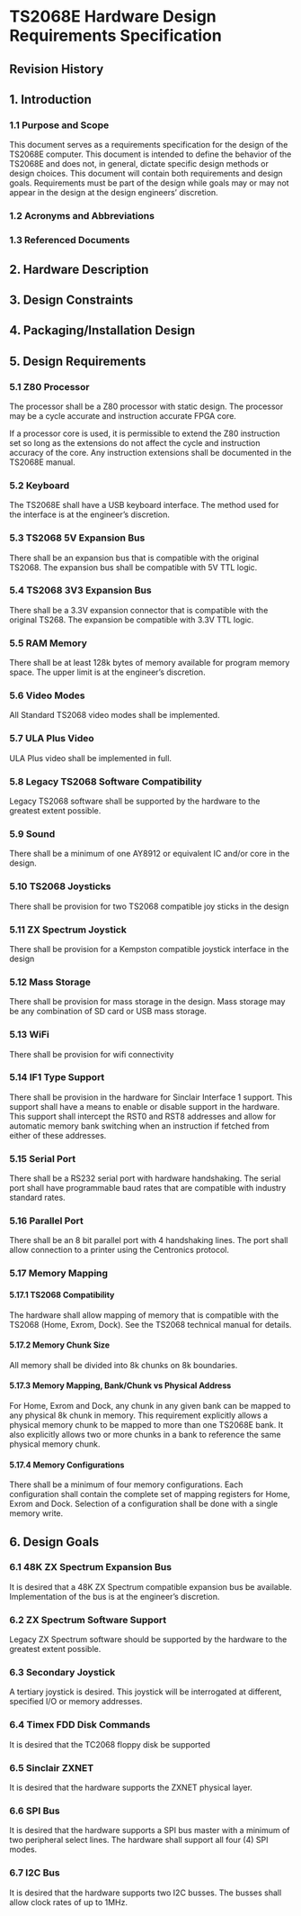# TS2068E Hardware Design Requirements Specification

## Revision History



## 1. Introduction
### 1.1 Purpose and Scope 
This document serves as a requirements specification for the design of the TS2068E computer. This document is intended to define the behavior of the TS2068E and does not, in general, dictate specific design methods or design choices. This document will contain both requirements and design goals. Requirements must be part of the design while goals may or may not appear in the design at the design engineers’ discretion.

### 1.2 Acronyms and Abbreviations 

### 1.3 Referenced Documents  


## 2. Hardware Description
## 3. Design Constraints
## 4. Packaging/Installation Design
## 5. Design Requirements
### 5.1 Z80 Processor
The processor shall be a Z80 processor with static design. The processor may be a cycle accurate and instruction accurate FPGA core.

If a processor core is used, it is permissible to extend the Z80 instruction set so long as the extensions do not affect the cycle and instruction accuracy of the core. Any instruction extensions shall be documented in the TS2068E manual.
### 5.2 Keyboard
The TS2068E shall have a USB keyboard interface.
The method used for the interface is at the engineer’s discretion.
### 5.3 TS2068 5V Expansion Bus
There shall be an expansion bus that is compatible with the original TS2068.
The expansion bus shall be compatible with 5V TTL logic.
### 5.4 TS2068 3V3 Expansion Bus
There shall be a 3.3V expansion connector that is compatible with the original TS268. The expansion be compatible with 3.3V TTL logic.
### 5.5 RAM Memory
There shall be at least 128k bytes of memory available for program memory space. The upper limit is at the engineer’s discretion.
### 5.6 Video Modes
All Standard TS2068 video modes shall be implemented.
### 5.7 ULA Plus Video
ULA Plus video shall be implemented in full.
### 5.8 Legacy TS2068 Software Compatibility
Legacy TS2068 software shall be supported by the hardware to the greatest extent possible.
### 5.9 Sound
There shall be a minimum of one AY8912 or equivalent IC and/or core in the design.
### 5.10 TS2068 Joysticks
There shall be provision for two TS2068 compatible joy sticks in the design
### 5.11 ZX Spectrum Joystick
There shall be provision for a Kempston compatible joystick interface in the design
### 5.12 Mass Storage
There shall be provision for mass storage in the design. Mass storage may be any combination of SD card or USB mass storage.
### 5.13 WiFi
There shall be provision for wifi connectivity
### 5.14 IF1 Type Support
There shall be provision in the hardware for Sinclair Interface 1 support. This support shall have a means to enable or disable support in the hardware.
This support shall intercept the RST0 and RST8 addresses and allow for automatic memory bank switching when an instruction if fetched from either of these addresses.
### 5.15 Serial Port
There shall be a RS232 serial port with hardware handshaking. The serial port shall have programmable baud rates that are compatible with industry standard rates.
### 5.16 Parallel Port
There shall be an 8 bit parallel port with 4 handshaking lines. The port shall allow connection to a printer using the Centronics protocol.
### 5.17 Memory Mapping
#### 5.17.1 TS2068 Compatibility
The hardware shall allow mapping of memory that is compatible with the TS2068 (Home, Exrom, Dock). See the TS2068 technical manual for details.
#### 5.17.2 Memory Chunk Size
All memory shall be divided into 8k chunks on 8k boundaries.
#### 5.17.3 Memory Mapping, Bank/Chunk vs Physical Address
For Home, Exrom and Dock, any chunk in any given bank can be mapped to any physical 8k chunk in memory. This requirement explicitly allows a physical memory chunk to be mapped to more than one TS2068E bank. It also explicitly allows two or more chunks in a bank to reference the same physical memory chunk.
#### 5.17.4 Memory Configurations
There shall be a minimum of four memory configurations. Each configuration shall contain the complete set of mapping registers for Home, Exrom and Dock. Selection of a configuration shall be done with a single memory write.

## 6. Design Goals
### 6.1 48K ZX Spectrum Expansion Bus
It is desired that a 48K ZX Spectrum compatible expansion bus be available.
Implementation of the bus is at the engineer’s discretion.
### 6.2 ZX Spectrum Software Support
Legacy ZX Spectrum software should be supported by the hardware to the greatest extent possible.
### 6.3 Secondary Joystick
A tertiary joystick is desired. This joystick will be interrogated at different, specified I/O or memory addresses.
### 6.4 Timex FDD Disk Commands
It is desired that the TC2068 floppy disk be supported
### 6.5 Sinclair ZXNET
It is desired that the hardware supports the ZXNET physical layer.
### 6.6 SPI Bus
It is desired that the hardware supports a SPI bus master with a minimum of two peripheral select lines. The hardware shall support all four (4) SPI modes.
### 6.7 I2C Bus
It is desired that the hardware supports two I2C busses. The busses shall allow clock rates of up to 1MHz.
